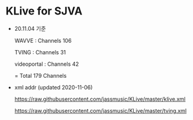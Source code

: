 # KLive for SJVA

* 20.11.04 기준

   WAVVE : Channels 106
   
   TVING : Channels 31
   
   videoportal : Channels 42
   
   = Total 179 Channels

* xml addr (updated 2020-11-06)

  https://raw.githubusercontent.com/jassmusic/KLive/master/klive.xml

  https://raw.githubusercontent.com/jassmusic/KLive/master/tving.xml


